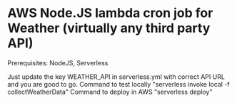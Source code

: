 # AWS Node.JS lambda cron job for Weather (virtually any third party API)

Prerequisites: NodeJS, Serverless 

Just update the key WEATHER_API in serverless.yml with correct API URL and you are good to go.
Command to test locally "serverless invoke local -f collectWeatherData"
Command to deploy in AWS "serverless deploy"
